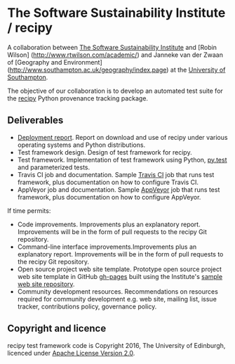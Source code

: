 # The Software Sustainability Institute / recipy

A collaboration between [The Software Sustainability 
Institute](http://www.software.ac.uk) and [Robin Wilson] 
(http://www.rtwilson.com/academic/) and Janneke van der Zwaan of 
[Geography and Environment]
(http://www.southampton.ac.uk/geography/index.page) at the [University 
of Southampton](http://www.southampton.ac.uk/).

The objective of our collaboration is to develop an automated test 
suite for the [recipy](https://github.com/recipy/recipy) Python 
provenance tracking package.

## Deliverables

* [Deployment report](./Deployment.md). Report on download and use of 
  recipy under various operating systems and Python distributions.
* Test framework design. Design of test framework for recipy. 
* Test framework. Implementation of test framework using Python,
  [py.test](http://doc.pytest.org/en/latest/) and parameterized tests. 
* Travis CI job and documentation. Sample 
  [Travis CI](https://travis-ci.org/) job that runs test framework, 
  plus documentation on how to configure Travis CI.
* AppVeyor job and documentation. Sample
  [AppVeyor](https://www.appveyor.com/) job that runs test framework, 
  plus documentation on how to configure AppVeyor.

If time permits:

* Code improvements. Improvements plus an explanatory report. 
  Improvements will be in the form of pull requests to the recipy Git 
  repository.
* Command-line interface improvements.Improvements plus an explanatory 
  report. Improvements will be in the form of pull requests to the 
  recipy Git repository.
* Open source project web site template. Prototype open source project 
  web site template in GitHub [gh-pages](https://pages.github.com/)
  built using the Institute's
  [sample web site repository](https://github.com/softwaresaved/sample-site).
* Community development resources. Recommendations on resources required 
  for community development e.g. web site, mailing list, issue tracker, 
  contributions policy, governance policy.

## Copyright and licence

recipy test framework code is Copyright 2016, The University of 
Edinburgh, licenced under [Apache License Version 2.0](./LICENSE.md).
